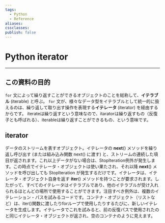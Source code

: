 ```yaml
---
tags:
  - Python
  - Reference
aliases: 
cssclasses: 
publish: false
---
```

# Python iterator

---

## この資料の目的

`for` 文によって繰り返すことができるオブジェクトのことを総称して、**イテラブル** (iterable) と呼ぶ。
`for` 文が、様々なデータ型をイテラブルとして統一的に扱えるのは、繰り返して取り出す操作を表現する**イテレータ** (iterator) を経由するからです。
iterateは繰り返すという意味なので、itaratorは繰り返すもの（反復子とも呼ばれる）、iterableは繰り返すことができるもの、という意味です。

## iterator

データのストリームを表すオブジェクト。イテレータの __next__() メソッドを繰り返し呼び出す (または組み込み関数 next() に渡す) と、ストリームの連続した項目が返されます。これ以上データがない場合は、StopIteration例外が発生します。この時点でイテレータ・オブジェクトは使い果たされ、それ以降 __next__() メソッドを呼び出しても StopIteration が発生するだけです。イテレータは、イテレータ・オブジェクト自身を返す __iter__() メソッドを持つことが要求されます。したがって、すべてのイテレータはイテラブルであり、他のイテラブルが受け入れられるほとんどの場所で使用することができます。注目すべき例外は、複数のイテレーション・パスを試みるコードです。コンテナ・オブジェクト（リストなど）は、iter()関数に渡したりforループで使用したりするたびに、新しいイテレータを生成します。イテレータでこれを試みると、前の反復パスで使用されたのと同じイテレータ・オブジェクトが返され、空のコンテナのように見えます。
